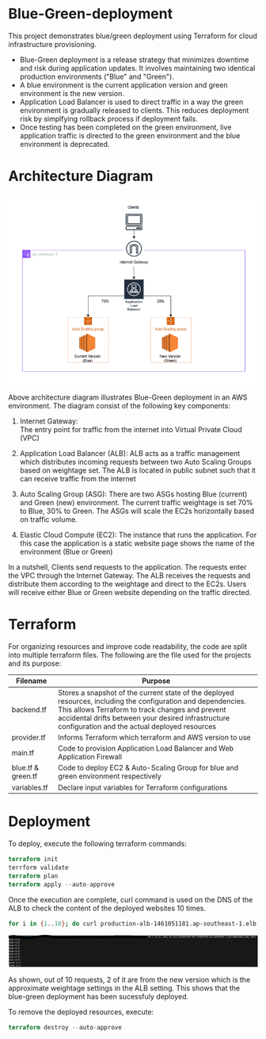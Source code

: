 # Blue-Green-deployment
This project demonstrates blue/green deployment using Terraform for cloud infrastructure provisioning. 
- Blue-Green deployment is a release strategy that minimizes downtime and risk during application updates. It involves maintaining two identical production environments ("Blue" and "Green"). 
- A blue environment is the current application version and green environment is the new version.
- Application Load Balancer is used to direct traffic in a way the green environment is gradually released to clients. This reduces deployment risk by simplfying rollback process if deployment fails.
- Once testing has been completed on the green environment, live application traffic is directed to the green environment and the blue environment is deprecated.

# Architecture Diagram
![alt text](architecture_diagram.png)

Above architecture diagram illustrates Blue-Green deployment in an AWS environment. The diagram consist of the following key components:

1. Internet Gateway:  
   The entry point for traffic from the internet into Virtual Private Cloud (VPC)

2. Application Load Balancer (ALB):
   ALB acts as a traffic management which distributes incoming requests between two Auto Scaling Groups based on weightage set. The ALB is located in public subnet such that it can receive traffic from the internet

3. Auto Scaling Group (ASG):
   There are two ASGs hosting Blue (current) and Green (new) environment. The current traffic weightage is set 70% to Blue, 30% to Green. The ASGs will scale the EC2s horizontally based on traffic volume.

4. Elastic Cloud Compute (EC2):
   The instance that runs the application. For this case the application is a static website page shows the name of the environment (Blue or Green)

In a nutshell, Clients send requests to the application. The requests enter the VPC through the Internet Gateway. The ALB receives the requests and distribute them according to the weightage and direct to the EC2s. Users will receive either Blue or Green website depending on the traffic directed.

# Terraform
For organizing resources and improve code readability, the code are split into multiple terraform files. The following are the file used for the projects and its purpose:



| Filename | Purpose |
|----------|----------|
|backend.tf | Stores a snapshot of the current state of the deployed resources, including the configuration and dependencies. This allows Terraform to track changes and prevent accidental drifts between your desired infrastructure configuration and the actual deployed resources|
|provider.tf| Informs Terraform which terraform and AWS version to use|
|main.tf | Code to provision Application Load Balancer and Web Application Firewall|
|blue.tf & green.tf | Code to deploy EC2 & Auto-Scaling Group for blue and green environment respectively|
|variables.tf| Declare input variables for Terraform configurations|



# Deployment

To deploy, execute the following terraform commands:

```terraform
terraform init   
terrform validate
terraform plan
terraform apply --auto-approve
```

Once the execution are complete, curl command is used on the DNS of the ALB to check the content of the deployed websites 10 times. 


```Bash
for i in {1..10}; do curl production-alb-1461051181.ap-southeast-1.elb.amazonaws.com; done
```

![alt text](curl_result.png)

As shown, out of 10 requests, 2 of it are from the new version which is the approximate weightage settings in the ALB setting. This shows that the blue-green deployment has been sucessfuly deployed.

To remove the deployed resources, execute:
```terraform
terraform destroy --auto-approve
```